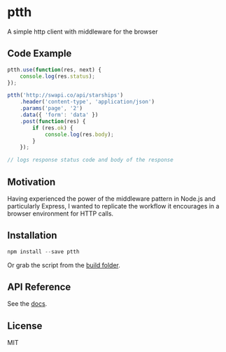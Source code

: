 # ptth

A simple http client with middleware for the browser

## Code Example

```javascript
ptth.use(function(res, next) {
	console.log(res.status);
});

ptth('http://swapi.co/api/starships')
	.header('content-type', 'application/json')
	.params('page', '2')
	.data({ 'form': 'data' })
	.post(function(res) {
		if (res.ok) {
			console.log(res.body);
		}
	});

// logs response status code and body of the response
``` 

## Motivation

Having experienced the power of the middleware pattern in Node.js and particularly Express, I wanted to replicate the workflow it encourages in a browser environment for HTTP calls.

## Installation
 
```javascript
npm install --save ptth
```

Or grab the script from the [build folder](build/).

## API Reference

See the [docs](docs/docs.md).

## License

MIT